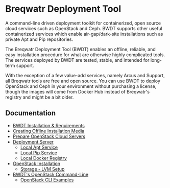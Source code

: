 # Breqwatr Deployment Tool

A command-line driven deployment toolkit for containerized, open source cloud
services such as OpenStack and Ceph. BWDT supports other useful containerized
services which enable air-gap/dark-site installations such as private Apt and
Pip repositories.

The Breqwatr Deployment Tool (BWDT) enables an offline, reliable, and easy
installation procedure for what are otherwise highly complicated tools. The
services deployed by BWDT are tested, stable, and intended for long-term
support.

With the exception of a few value-add services, namely Arcus and Support, all
Breqwatr tools are free and open source. You can use BWDT to deploy OpenStack
and Ceph in your environment without purchasing a license, though the images
will come from Docker Hub instead of Breqwatr's registry and might be a bit
older.



## Documentation

- [BWDT Installation & Requirements](/installation.html)
- [Creating Offline Installation Media](/offline-media.html)
- [Prepare OpenStack Cloud Servers](/openstack-server-setup.html)
- [Deployment Server](/deployment-server.html)
    - [Local Apt Service](/apt.html)
    - [Local Pip Service](/pip.html)
    - [Local Docker Registry](/registry.html)
- [OpenStack Installation](/openstack-install.html)
    - [Storage - LVM Setup](/openstack-lvm.html)
- [BWDT's OpenStack Command-Line](/openstack-cli.html)
    - [OpenStack CLI Examples](/openstack-cli-examples.html)
